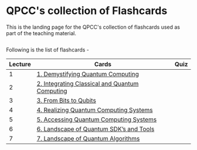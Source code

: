 # QPCC's collection of Flashcards

This is the landing page for the QPCC's collection of flashcards used as part of the teaching material.

```{tableofcontents}
```



Following is the list of flashcards -

|Lecture | Cards | Quiz |
|---|---|---|
| 1 | [1. Demystifying Quantum Computing](./material/cards-1.ipynb) ||
| 2 | [2. Integrating Classical and Quantum Computing](./material/cards-2.ipynb) ||
| 3 | [3. From Bits to Qubits](./material/cards-3.ipynb) ||
| 4 | [4. Realizing Quantum Computing Systems](./material/cards-4.ipynb) ||
| 5 | [5. Accessing Quantum Computing Systems](./material/cards-5.ipynb) ||
| 6 | [6. Landscape of Quantum SDK’s and Tools](./material/cards-6.ipynb) ||
| 7 | [7. Landscape of Quantum Algorithms](./material/cards-7.ipynb) ||
